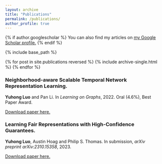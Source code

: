 ```yaml
---
layout: archive
title: "Publications"
permalink: /publications/
author_profile: true
---
```


{% if author.googlescholar %}
  You can also find my articles on <u><a href="{{author.googlescholar}}">my Google Scholar profile</a>.</u>
{% endif %}

{% include base_path %}

{% for post in site.publications reversed %}
  {% include archive-single.html %}
{% endfor %}

### Neighborhood-aware Scalable Temporal Network Representation Learning.
**Yuhong Luo** and Pan Li. In *Learning on Graphs*, 2022. Oral (4.6%), Best Paper Award.

[Download paper here.](https://proceedings.mlr.press/v198/luo22a/luo22a.pdf)

### Learning Fair Representations with High-Confidence Guarantees.
**Yuhong Luo**, Austin Hoag and Philip S. Thomas. In submission, *arXiv preprint arXiv:2310.15358*, 2023.

[Download paper here.](https://arxiv.org/pdf/2310.15358.pdf)